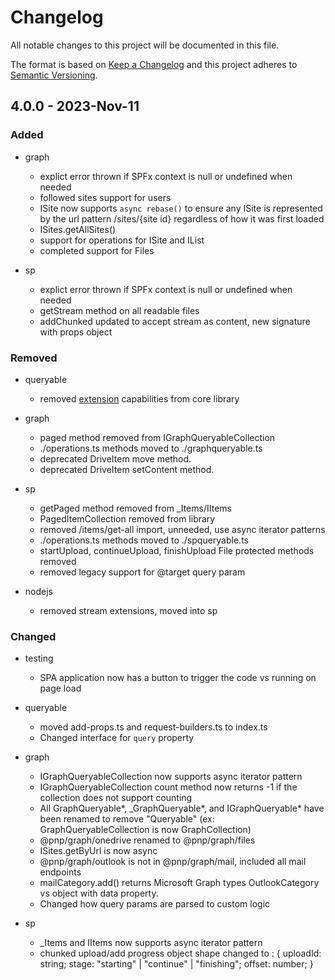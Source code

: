 # Changelog

All notable changes to this project will be documented in this file.

The format is based on [Keep a Changelog](http://keepachangelog.com/en/1.0.0/)
and this project adheres to [Semantic Versioning](http://semver.org/spec/v2.0.0.html).

## 4.0.0 - 2023-Nov-11
### Added

- graph
  - explict error thrown if SPFx context is null or undefined when needed
  - followed sites support for users
  - ISite now supports `async rebase()` to ensure any ISite is represented by the url pattern /sites/{site id} regardless of how it was first loaded
  - ISites.getAllSites()
  - support for operations for ISite and IList
  - completed support for Files

- sp
  - explict error thrown if SPFx context is null or undefined when needed
  - getStream method on all readable files
  - addChunked updated to accept stream as content, new signature with props object

### Removed

- queryable
  - removed [extension](https://pnp.github.io/pnpjs/queryable/extensions/) capabilities from core library

- graph
  - paged method removed from IGraphQueryableCollection
  - ./operations.ts methods moved to ./graphqueryable.ts
  - deprecated DriveItem move method.
  - deprecated DriveItem setContent method.

- sp
  - getPaged method removed from _Items/IItems
  - PagedItemCollection removed from library
  - removed /items/get-all import, unneeded, use async iterator patterns
  - ./operations.ts methods moved to ./spqueryable.ts
  - startUpload, continueUpload, finishUpload File protected methods removed
  - removed legacy support for @target query param

- nodejs
  - removed stream extensions, moved into sp

### Changed

- testing
  - SPA application now has a button to trigger the code vs running on page load

- queryable
  - moved add-props.ts and request-builders.ts to index.ts
  - Changed interface for `query` property

- graph
  - IGraphQueryableCollection now supports async iterator pattern
  - IGraphQueryableCollection count method now returns -1 if the collection does not support counting
  - All GraphQueryable*, _GraphQueryable*, and IGraphQueryable* have been renamed to remove "Queryable" (ex: GraphQueryableCollection is now GraphCollection)
  - @pnp/graph/onedrive renamed to @pnp/graph/files
  - ISites.getByUrl is now async
  - @pnp/graph/outlook is not in @pnp/graph/mail, included all mail endpoints
  - mailCategory.add() returns Microsoft Graph types OutlookCategory vs object with data property.
  - Changed how query params are parsed to custom logic

- sp
  - _Items and IItems now supports async iterator pattern
  - chunked upload/add progress object shape changed to : { uploadId: string; stage: "starting" | "continue" | "finishing"; offset: number; }
